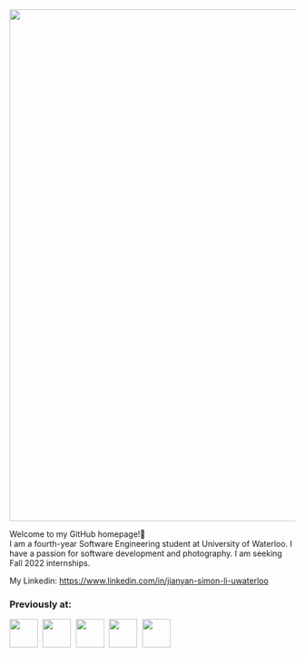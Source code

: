 <img src="https://user-images.githubusercontent.com/40646603/132132765-857c7f05-fef8-42f8-8165-e20e7e2b2599.png" width="900">

Welcome to my GitHub homepage!👋   
I am a fourth-year Software Engineering student at University of Waterloo. I have a passion for software development and photography. I am seeking Fall 2022 internships.

My Linkedin: https://www.linkedin.com/in/jianyan-simon-li-uwaterloo

### Previously at: 
<kbd>
  <img src="https://user-images.githubusercontent.com/40646603/166162353-9587c8ee-77ae-4500-8bf9-e426fb6a55a4.png" height="50">
</kbd>
<kbd>
  <img src="https://user-images.githubusercontent.com/40646603/132131802-882d7182-91f2-492a-ad1d-fb69ebbdc18a.png" height="50">
</kbd>
<kbd>
  <img src="https://user-images.githubusercontent.com/40646603/132131825-02ade53c-d6d5-41cd-8c88-275b52fefbf4.png" height="50">
</kbd>
<kbd>
  <img src="https://user-images.githubusercontent.com/40646603/132131874-219c4d8d-a766-4782-b3f7-ada005ab4d49.png" height="50">
</kbd>
<kbd>
  <img src="https://user-images.githubusercontent.com/40646603/132131845-cd9a08dd-7500-456a-bd61-1696bfb44c45.png" height="50">
</kbd>

